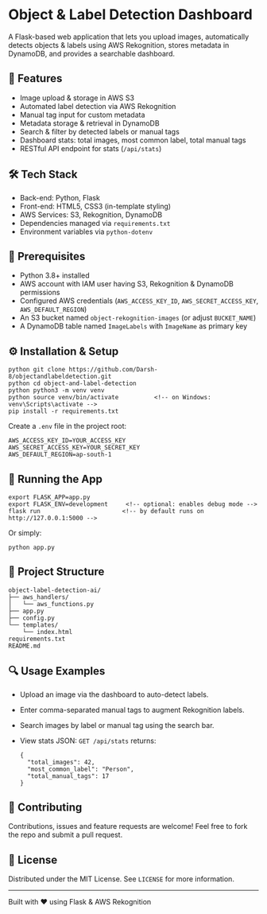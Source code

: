 # Object & Label Detection Dashboard

A Flask-based web application that lets you upload images, automatically detects objects & labels using AWS Rekognition, stores metadata in DynamoDB, and provides a searchable dashboard.

## 🌟 Features

- Image upload & storage in AWS S3
- Automated label detection via AWS Rekognition
- Manual tag input for custom metadata
- Metadata storage & retrieval in DynamoDB
- Search & filter by detected labels or manual tags
- Dashboard stats: total images, most common label, total manual tags
- RESTful API endpoint for stats (`/api/stats`)

## 🛠️ Tech Stack

- Back-end: Python, Flask
- Front-end: HTML5, CSS3 (in-template styling)
- AWS Services: S3, Rekognition, DynamoDB
- Dependencies managed via `requirements.txt`
- Environment variables via `python-dotenv`

## 🔧 Prerequisites

- Python 3.8+ installed
- AWS account with IAM user having S3, Rekognition & DynamoDB permissions
- Configured AWS credentials (`AWS_ACCESS_KEY_ID`, `AWS_SECRET_ACCESS_KEY`, `AWS_DEFAULT_REGION`)
- An S3 bucket named `object-rekognition-images` (or adjust `BUCKET_NAME`)
- A DynamoDB table named `ImageLabels` with `ImageName` as primary key

## ⚙️ Installation & Setup

    python git clone https://github.com/Darsh-8/objectandlabeldetection.git
    python cd object-and-label-detection
    python python3 -m venv venv
    python source venv/bin/activate          <!-- on Windows: venv\Scripts\activate -->
    pip install -r requirements.txt

Create a `.env` file in the project root:

    AWS_ACCESS_KEY_ID=YOUR_ACCESS_KEY
    AWS_SECRET_ACCESS_KEY=YOUR_SECRET_KEY
    AWS_DEFAULT_REGION=ap-south-1

## 🚀 Running the App

    export FLASK_APP=app.py
    export FLASK_ENV=development     <!-- optional: enables debug mode -->
    flask run                       <!-- by default runs on http://127.0.0.1:5000 -->

Or simply:

    python app.py

## 📂 Project Structure

    object-label-detection-ai/
    ├── aws_handlers/
    │   └── aws_functions.py
    ├── app.py
    ├── config.py
    └── templates/
        └── index.html
    requirements.txt
    README.md                   

## 🔍 Usage Examples

- Upload an image via the dashboard to auto-detect labels.
- Enter comma-separated manual tags to augment Rekognition labels.
- Search images by label or manual tag using the search bar.
- View stats JSON: `GET /api/stats` returns:

      {
        "total_images": 42,
        "most_common_label": "Person",
        "total_manual_tags": 17
      }

## 🤝 Contributing

Contributions, issues and feature requests are welcome! Feel free to fork the repo and submit a pull request.

## 📄 License

Distributed under the MIT License. See `LICENSE` for more information.

---

Built with ❤️ using Flask & AWS Rekognition
